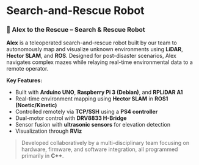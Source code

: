 # Search-and-Rescue Robot

### 🚨 Alex to the Rescue – Search & Rescue Robot

**Alex** is a teleoperated search-and-rescue robot built by our team to autonomously map and visualize unknown environments using **LiDAR**, **Hector SLAM**, and **ROS**. Designed for post-disaster scenarios, Alex navigates complex mazes while relaying real-time environmental data to a remote operator.

**Key Features:**

* Built with **Arduino UNO**, **Raspberry Pi 3 (Debian)**, and **RPLiDAR A1**
* Real-time environment mapping using **Hector SLAM** in **ROS1 (Noetic/Kinetic)**
* Controlled remotely via **TCP/SSH** using a **PS4 controller**
* Dual-motor control with **DRV8833 H-Bridge**
* Sensor fusion with **ultrasonic sensors** for elevation detection
* Visualization through **RViz**

> Developed collaboratively by a multi-disciplinary team focusing on hardware, firmware, and software integration, all programmed primarily in **C++**.
